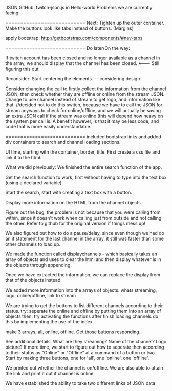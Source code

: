 JSON
GitHub: twitch-json.js 
in Hello-world
Problems we are currently facing:

===========================
Next:
Tighten up the outer container. Make the buttons look like tabs instead of buttons. (Margins)

apply bootstrap: http://getbootstrap.com/components/#nav-tabs

===========================
Do later/On the way:

If twitch account has been closed and no longer available as a channel in the array, we should display that the channel has been closed. <--- Still figuring this out

Reconsider:
Start centering the elements. -- considering design

Consider changing the call to firstly collect the information from the channel JSON, then check whether they are offline or online from the stream JSON.
Change to use channel instead of stream to get logo, and information like that. //decided not to do this switch, because we have to call the JSON for stream anyways to check for online/offline, and we will actually be saving an extra JSON call if the stream was online (this will depend how heavy on the system per call is. A benefit however, is that it may be less code, and code that is more easily understandable.

===========================
included bootstrap links and added div containers to search and channel loading sections.

UI time, starting with the container, border, title.
First create a css file and link it to the html. 

What we did previously:
We finished the entire search function of the app.

Get the search function to work, first without having to type into the text box (using a declared variable)

Start the search, start with creating a text box with a button.

Display more information on the HTML from the channel objects.

Figure out the bug, the problem is not because that you were calling from within, since it doesn't work when calling just from outside and not calling the other. Refer to github for the original version if things mess up!

We also figured out how to do a pause/delay, since even though we had do an if statement for the last channel in the array, it still was faster than some other channels to load up.

We made the function called displaychannels - which basically takes an array of objects and uses to clear the html and then display whatever is in the objects through appending.

Once we have extracted the information, we can replace the display from that of the objects instead.

We added more information into the arrays of objects. whats streaming, logo, online/offline, link to stream

We are trying to get the buttons to list different channels according to their status.
try: seperate the online and offline by putting them into an array of objects
then: try activating the functions after finish loading channels
do this by implementing the use of the index

make 3 arrays, all, online, offline.
Get those buttons responding.

See additional details. What are they streaming? Name of the channel? Logo picture?
If more time, we start to figure out how to seperate then according to their status as "Online" or "Offline" at a command of a button or two. Start by making three buttons, one for 'all', one 'online', one 'offline'.

We printed out whether the channel is on/offline. We are also able to attain the link and print it out if channel is online.

We have established the ability to take two different links of JSON data



